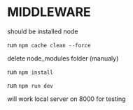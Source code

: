 # MIDDLEWARE

should be installed node 

run `npm cache clean --force`

delete node_modules folder (manualy) 

run `npm install`

run `npm run dev`

will work local server on 8000 for testing